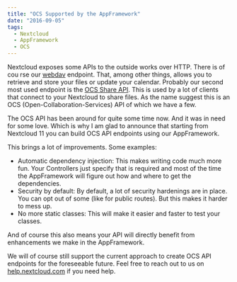 ```yaml
---
title: "OCS Supported by the AppFramework"
date: "2016-09-05"
tags:
  - Nextcloud
  - AppFramework
  - OCS
---
```


Nextcloud exposes some APIs to the outside works over HTTP. There is of
cou rse our [webdav] endpoint. That, among other things, allows you to
retrieve and store your files or update your calendar. Probably our
second most used endpoint is the [OCS Share API]. This is used by a lot
of clients that connect to your Nextcloud to share files. As the name
suggest this is an OCS (Open-Collaboration-Services) API of which we
have a few.

The OCS API has been around for quite some time now. And it was in need
for some love. Which is why I am glad to announce that starting from
Nextcloud 11 you can build OCS API endpoints using our AppFramework.

This brings a lot of improvements. Some examples:

-   Automatic dependency injection: This makes writing code much more
    fun. Your Controllers just specify that is required and most of the
    time the AppFramework will figure out how and where to get the
    dependencies.
-   Security by default: By default, a lot of security hardenings are in
    place. You can opt out of some (like for public routes). But this
    makes it harder to mess up.
-   No more static classes: This will make it easier and faster to test
    your classes.

And of course this also means your API will directly benefit from
enhancements we make in the AppFramework.

We will of course still support the current approach to create OCS API
endpoints for the foreseeable future. Feel free to reach out to us on
[help.nextcloud.com] if you need help.

  [webdav]: https://en.wikipedia.org/wiki/WebDAV
  [OCS Share API]: https://docs.nextcloud.com/server/10/developer_manual/core/ocs-share-api.html
  [help.nextcloud.com]: https://help.nextcloud.com/c/dev/app-dev
